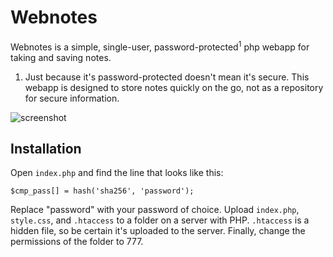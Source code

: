 Webnotes
========

Webnotes is a simple, single-user, password-protected<sup>1</sup> php webapp for taking and saving notes.

1. Just because it's password-protected doesn't mean it's secure. This webapp is designed to store notes quickly on the go, not as a repository for secure information.

![screenshot](http://www.tdeitch.com/webnotes/screenshot.png)

Installation
------------
Open `index.php` and find the line that looks like this:

    $cmp_pass[] = hash('sha256', 'password');

Replace "password" with your password of choice. Upload `index.php`, `style.css`, and `.htaccess` to a folder on a server with PHP. `.htaccess` is a hidden file, so be certain it's uploaded to the server. Finally, change the permissions of the folder to 777.
